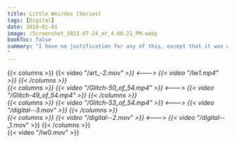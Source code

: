 ```yaml
---
title: Little Weirdos [Series]
tags: [Digital]
date: 2019-01-01
image: /Screenshot_2023-07-24_at_4.08.21_PM.webp
bookToc: false
summary: "I have no justification for any of this, except that it was weird and fun.
"
---
```

{{< columns >}}
{{< video "/art_-_2.mov" >}}
<--->
{{< video "/lw1.mp4" >}}
{{< /columns >}}	
{{< columns >}}
{{< video "/Glitch_-_50_of_54.mp4" >}}
<--->
{{< video "/Glitch_-_49_of_54.mp4" >}}
{{< /columns >}}	
{{< columns >}}
{{< video "/Glitch_-_53_of_54.mp4" >}}
<--->
{{< video "/digital-_-_3.mov" >}}
{{< /columns >}}	
{{< columns >}}
{{< video "/digital-_-_2.mov" >}}
<--->
{{< video "/digital-_-_1.mov" >}}
{{< /columns >}}	
{{< video "/lw0.mov" >}}
